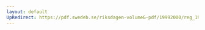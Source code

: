 ```yaml
---
layout: default
UpRedirect: https://pdf.swedeb.se/riksdagen-volumeG-pdf/19992000/reg_19992000/reg_19992000_0202.pdf
---
```


